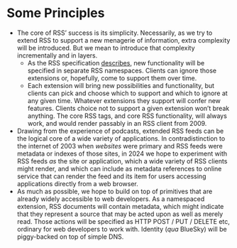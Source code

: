 # Some Principles

- The core of RSS’ success is its simplicity. Necessarily, as we try
  to extend RSS to support a new menagerie of information, extra
  complexity will be introduced. But we mean to introduce that
  complexity incrementally and in layers.
   - As the RSS specification
     [describes](https://www.rssboard.org/rss-specification#extendingRss),
     new functionality will be specified in separate RSS
     namespaces. Clients can ignore those extensions or, hopefully,
     come to support them over time.
   - Each extension will bring new possibilities and functionality,
     but clients can pick and choose which to support and which to
     ignore at any given time. Whatever extensions they support will
     confer new features. Clients choice not to support a given
     extension won’t break anything. The core RSS tags, and core RSS
     functionality, will always work, and would render passably in an
     RSS client from 2009.
- Drawing from the experience of podcasts, extended RSS feeds can be
  the logical core of a wide variety of applications. In
  contradistinction to the internet of 2003 when *websites* were
  primary and RSS feeds were metadata or indexes of those sites, in
  2024 we hope to experiment with RSS feeds *as* the site or
  application, which a wide variety of RSS clients might render, and
  which can include as metadata references to online service that can
  render the feed and its item for users accessing applications
  directly from a web browser.
- As much as possible, we hope to build on top of primitives that are
  already widely accessible to web developers. As a namespaced
  extension, RSS documents will contain metadata, which might indicate
  that they represent a source that may be acted upon as well as
  merely read. Those actions will be specified as HTTP POST / PUT /
  DELETE etc, ordinary for web developers to work with. Identity
  (*qua* BlueSky) will be piggy-backed on top of simple DNS.
